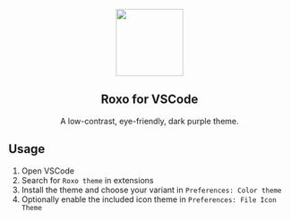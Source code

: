 <p align="center">
    <img src="https://raw.githubusercontent.com/roxo-theme/roxo/main/assets/icon.png" width="120" />
    <h2 align="center">Roxo for VSCode</h2>
</p>

<p align="center">A low-contrast, eye-friendly, dark purple theme.</p>


## Usage

1. Open VSCode
2. Search for `Roxo theme` in extensions
3. Install the theme and choose your variant in `Preferences: Color theme`
4. Optionally enable the included icon theme in `Preferences: File Icon Theme`